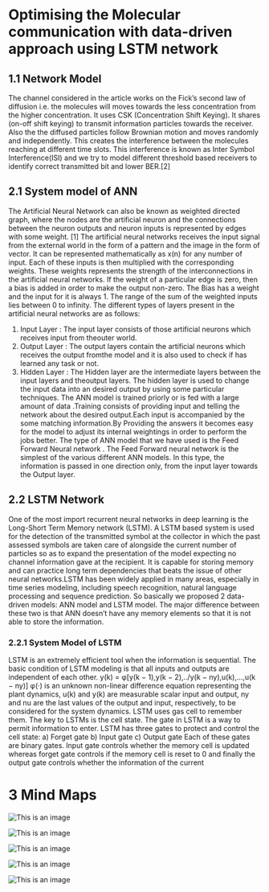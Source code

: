 # Optimising the Molecular communication with data-driven approach using LSTM network

## 1.1 Network Model
The channel considered in the article works on the Fick’s second law of diffusion i.e. the molecules will moves towards the less concentration from the higher concentration. It uses CSK (Concentration Shift Keying). It shares (on-off shift keying) to transmit information particles towards the receiver. Also the the diffused particles follow Brownian motion and moves randomly and independently. This creates the interference between the molecules reaching at different time slots. This interference is known as Inter Symbol Interference(ISI) and we try to model different threshold based receivers to identify correct transmitted bit and lower BER.[2]

## 2.1 System model of ANN
The Artificial Neural Network can also be known as weighted directed graph, where the nodes are the artificial neuron and the connections between the neuron outputs and neuron inputs is represented by edges with some weight. [1] The artificial neural networks receives the input signal from the external world in the form of a pattern and the image in the form of vector. It can be represented mathematically as x(n) for any number of input. Each of these inputs is then multiplied with the corresponding weights. These weights represents the strength of the interconnections in the artificial neural networks. If the weight of a particular edge is zero, then a bias is added in order to make the output non-zero. The Bias has a weight and the input for it is always 1. The range of the sum of the weighted inputs lies between 0 to infinity. The different types of layers present in the artificial neural networks are as follows:

1. Input Layer : The input layer consists of those artificial neurons which receives input from theouter world.
2. Output Layer : The output layers contain the artificial neurons which receives the output fromthe model and it is also used to check if has learned any task or not.
3. Hidden Layer : The Hidden layer are the intermediate layers between the input layers and theoutput layers. The hidden layer is used to change the input data into an desired output by using some particular techniques.
The ANN model is trained priorly or is fed with a large amount of data .Training consists of providing input and telling the network about the desired output.Each input is accompanied by the some matching information.By Providing the answers it becomes easy for the model to adjust its internal weightings in order to perform the jobs better. The type of ANN model that we have used is the Feed Forward Neural network . The Feed Forward neural network is the simplest of the various different ANN models. In this type, the information is passed in one direction only, from the input layer towards the Output layer.

## 2.2 LSTM Network
One of the most import recurrent neural networks in deep learning is the Long-Short Term Memory network (LSTM). A LSTM based system is used for the detection of the transmitted symbol at the collector in which the past assessed symbols are taken care of alongside the current number of particles so as to expand the presentation of the model expecting no channel information gave at the recipient. It is capable for storing memory and can practice long term dependencies that beats the issue of other neural networks.LSTM has been widely applied in many areas, especially in time series modeling, including speech recognition, natural language processing and sequence prediction. So basically we proposed 2 data-driven models: ANN model and LSTM model. The major difference between these two is that ANN doesn’t have any memory elements so that it is not able to store the information.

### 2.2.1 System Model of LSTM

LSTM is an extremely efficient tool when the information is sequential. The basic condition of LSTM modeling is that all inputs and outputs are independent of each other.
y(k) = φ[y(k − 1),y(k − 2),../y(k − ny),u(k),...,u(k − ny)]
φ(·) is an unknown non-linear difference equation representing the plant dynamics, u(k) and y(k) are measurable scalar input and output, ny and nu are the last values of the output and input, respectively, to be considered for the system dynamics. LSTM uses gas cell to remember them. The key to LSTMs is the cell state. The gate in LSTM is a way to permit information to enter.
LSTM has three gates to protect and control the cell state:
a) Forget gate
b) Input gate
c) Output gate
Each of these gates are binary gates. Input gate controls whether the memory cell is updated whereas forget gate controls if the memory cell is reset to 0 and finally the output gate controls whether the information of the current

# 3 Mind Maps

![This is an image](https://user-images.githubusercontent.com/47913479/116924557-a5569c80-ac75-11eb-9586-b2604cf7cae6.PNG)

![This is an image](https://user-images.githubusercontent.com/47913479/116924562-a7b8f680-ac75-11eb-8382-02244fba0e9e.PNG)

![This is an image](https://user-images.githubusercontent.com/47913479/116924568-a982ba00-ac75-11eb-9792-29643bca36dd.PNG)

![This is an image](https://user-images.githubusercontent.com/47913479/116924572-aa1b5080-ac75-11eb-9c59-253a26761caf.PNG)

![This is an image](https://user-images.githubusercontent.com/47913479/116924577-abe51400-ac75-11eb-9189-623a2033cb61.PNG)


